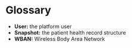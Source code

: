 # Glossary

- **User:** the platform user
- **Snapshot:** the patient health record structure
- **WBAN:** Wireless Body Area Network